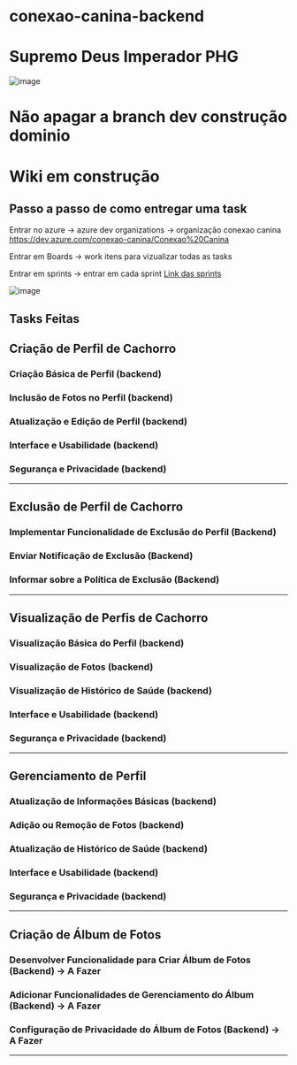 # conexao-canina-backend
# Supremo Deus Imperador PHG
![image](https://github.com/user-attachments/assets/0ec15b10-9627-4c01-b1e4-2c00d451ed3a)

# Não apagar a branch dev construção dominio 
# Wiki em construção 
## Passo a passo de como entregar uma task 

 Entrar no azure -> azure dev organizations -> organização conexao canina 
 https://dev.azure.com/conexao-canina/Conexao%20Canina


 Entrar em Boards -> work itens para vizualizar todas as tasks 

 Entrar em sprints -> entrar em cada sprint 
[Link das sprints](https://dev.azure.com/conexao-canina/Conexao%20Canina/_sprints/taskboard/Conexao%20Canina%20Team/Conexao%20Canina/Iteration%201%20-%20Gerenciamento%20de%20Perfis)

![image](https://github.com/user-attachments/assets/ab702e47-de18-4cc9-a33a-d0a7bb8e6f01)


## Tasks Feitas 
##  Criação de Perfil de Cachorro

### Criação Básica de Perfil (backend)
### Inclusão de Fotos no Perfil (backend)
### Atualização e Edição de Perfil (backend)
### Interface e Usabilidade (backend)
### Segurança e Privacidade (backend)
---
## Exclusão de Perfil de Cachorro

### Implementar Funcionalidade de Exclusão do Perfil (Backend)
### Enviar Notificação de Exclusão (Backend)
### Informar sobre a Política de Exclusão (Backend)
---
## Visualização de Perfis de Cachorro

### Visualização Básica do Perfil (backend)
### Visualização de Fotos (backend)
### Visualização de Histórico de Saúde (backend) 
### Interface e Usabilidade (backend) 
### Segurança e Privacidade (backend) 
---
## Gerenciamento de Perfil

### Atualização de Informações Básicas (backend)
### Adição ou Remoção de Fotos (backend)
### Atualização de Histórico de Saúde (backend) 
###  Interface e Usabilidade (backend) 
###  Segurança e Privacidade (backend) 
---
## Criação de Álbum de Fotos 
### Desenvolver Funcionalidade para Criar Álbum de Fotos (Backend) -> A Fazer
### Adicionar Funcionalidades de Gerenciamento do Álbum (Backend) -> A Fazer
### Configuração de Privacidade do Álbum de Fotos (Backend) -> A Fazer
---
## 
###
###
###


